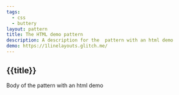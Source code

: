 ```yaml
---
tags:
  - css
  - buttery
layout: pattern
title: The HTML demo pattern
description: A description for the  pattern with an html demo
demo: https://1linelayouts.glitch.me/
---
```


## {{title}}

Body of the  pattern with an html demo
